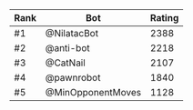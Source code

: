 Rank|Bot|Rating
---|---|---
#1|@NilatacBot|2388
#2|@anti-bot|2218
#3|@CatNail|2107
#4|@pawnrobot|1840
#5|@MinOpponentMoves|1128
